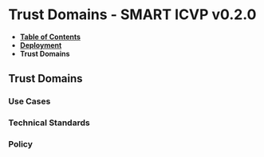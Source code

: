 # Trust Domains - SMART ICVP v0.2.0

* [**Table of Contents**](toc.md)
* [**Deployment**](deployment.md)
* **Trust Domains**

## Trust Domains

### Use Cases

### Technical Standards

### Policy

